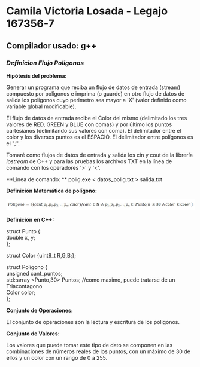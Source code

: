 # Camila Victoria Losada - Legajo 167356-7
## Compilador usado: g++
### *Definicion Flujo Poligonos*

**Hipótesis del problema:**  

Generar un programa que reciba un flujo de datos de entrada (stream) compuesto por polígonos e imprima (o guarde) en otro flujo de datos de salida los poligonos cuyo perimetro sea mayor a 'X' (valor definido como variable global modificable).

El flujo de datos de entrada recibe el Color del mismo (delimitado los tres valores de RED, GREEN y BLUE con comas) y por último los puntos cartesianos (delimitando sus valores con coma). El delimitador entre el color y los diversos puntos es el ESPACIO. El delimitador entre polígonos es el "*;*".

Tomaré como flujos de datos de entrada y salida los cin y cout de la librería *iostream* de C++ y para las pruebas los archivos TXT en la línea de comando con los operadores '>' y '<'.

**Linea de comando: ** polig.exe < datos_polig.txt > salida.txt

**Definición Matemática de polígono:**  

![Funcion Poligono](https://github.com/closada/AED/blob/master/Imgs/POLIGONOV02.JPG) 

**Definición en C++:**  

struct Punto {  
   double x, y;  
};  

struct Color {uint8_t R,G,B;};  

struct Poligono {  
    unsigned cant_puntos;  
    std::array <Punto,30> Puntos; //como maximo, puede tratarse de un Triacontagono  
    Color color;  
};  


**Conjunto de Operaciones:**  

El conjunto de operaciones son la lectura y escritura de los poligonos.  

**Conjunto de Valores:**  

Los valores que puede tomar este tipo de dato se componen en las combinaciones de números reales de los puntos, con un máximo de 30 de ellos y un color con un rango de 0 a 255.
